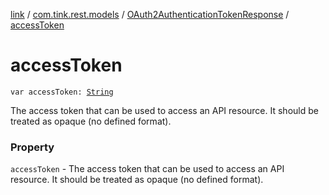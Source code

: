 [link](../../index.md) / [com.tink.rest.models](../index.md) / [OAuth2AuthenticationTokenResponse](index.md) / [accessToken](./access-token.md)

# accessToken

`var accessToken: `[`String`](https://kotlinlang.org/api/latest/jvm/stdlib/kotlin/-string/index.html)

The access token that can be used to access an API resource. It should be treated as opaque (no defined format).

### Property

`accessToken` - The access token that can be used to access an API resource. It should be treated as opaque (no defined format).